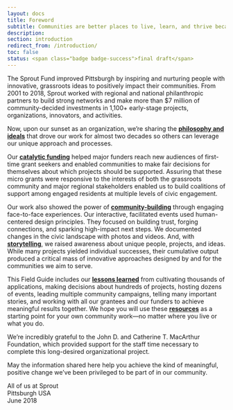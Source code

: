 ```yaml
---
layout: docs
title: Foreword
subtitle: Communities are better places to live, learn, and thrive because of the people and ideas supported by The Sprout Fund.
description:
section: introduction
redirect_from: /introduction/
toc: false
status: <span class="badge badge-success">final draft</span>
---
```


The Sprout Fund improved Pittsburgh by inspiring and nurturing people with innovative, grassroots ideas to positively impact their communities. From 2001 to 2018, Sprout worked with regional and national philanthropic partners to build strong networks and make more than $7 million of community-decided investments in 1,100+ early-stage projects, organizations, innovators, and activities.

Now, upon our sunset as an organization, we’re sharing the [**philosophy and ideals**](../philosophy-ideals/) that drove our work for almost two decades so others can leverage our unique approach and processes.

Our [**catalytic funding**](/catalytic-funding/) helped major funders reach new audiences of first-time grant seekers and enabled communities to make fair decisions for themselves about which projects should be supported. Assuring that these micro grants were responsive to the interests of both the grassroots community and major regional stakeholders enabled us to build coalitions of support among engaged residents at multiple levels of civic engagement.

Our work also showed the power of [**community-building**](/community-building/) through engaging face-to-face experiences. Our interactive, facilitated events used human-centered design principles. They focused on building trust, forging connections, and sparking high-impact next steps. We documented changes in the civic landscape with photos and videos. And, with [**storytelling**](/storytelling/), we raised awareness about unique people, projects, and ideas. While many projects yielded individual successes, their cumulative output produced a critical mass of innovative approaches designed by and for the communities we aim to serve.

This Field Guide includes our [**lessons learned**](/conclusion/lessons-learned/) from cultivating thousands of applications, making decisions about hundreds of projects, hosting dozens of events, leading multiple community campaigns, telling many important stories, and working with all our grantees and our funders to achieve meaningful results together. We hope you will use these [**resources**](/resources/) as a starting point for your own community work—no matter where you live or what you do.

We’re incredibly grateful to the John D. and Catherine T. MacArthur Foundation, which provided support for the staff time necessary to complete this long-desired organizational project.

May the information shared here help you achieve the kind of meaningful, positive change we’ve been privileged to be part of in our community.

<p class="text-right font-italic">All of us at Sprout<br/>Pittsburgh USA<br/>June 2018</p>
